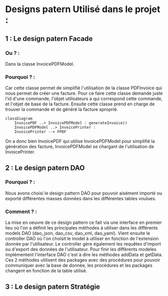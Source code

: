 # Designs patern Utilisé dans le projet :

## 1 : Le design patern Facade

### Ou ? :

Dans la classe InvoicePDFModel.

### Pourquoi ? :

Car cette classe permet de simplifié l'utilisation de la classe PDFInvoice qui nous permet
de créer une facture. Pour ce faire cette classe demande juste l'id d'une commande, l'objet 
utilisateurs a qui correspond cette commande, et l'objet de base de la facture. Ensuite 
cette classe prend en charge de trouver la commande et de généré la facture aproprié.

```mermaid
classDiagram
    InvoicePDF ..> InvoicePDFModel : generateInvoice()
    InvoicePDFModel ..> InvoicePrinter : 
    InvoicePrinter --> FPDF 
```

On a donc bien InvoicePDF qui utilise InvoicePDFModel pour simplifié la génération des facture, InvoicePDFModel se chargant de l'utilisation de InvoicePrinter.

## 2 : Le design patern DAO

### Pourquoi ? :

Nous avons choisi le design pattern DAO pour pouvoir aisément importé ou exporté différentes masses données dans les différentes tables voulues. 

### Comment ? :

La mise en oeuvre de ce design pattern ce fait via une interface en premier lieu où l'on a définit les principales méthodes à utiliser dans les différents models DAO (dao_json, dao_csv, dao_xml, dao_yaml). Vient ensuite le controller DAO où l'on choisit le model à utiliser en fonction de l'extension donnée par l'utilisateur. Le controller gère également les requêtes d'import ou d'export des données de l'utilisateur. Pour finir les différents modeles implémentent l'interface DAO c'est à dire les méthodes addData et getData. Ces 2 méthodes utilisent des packages avec des procédures pour pouvoir communiquer avec la base de donnée, les procédures et les packages changent en fonction de la table utilisé.

## 3 : Le design patern Stratégie